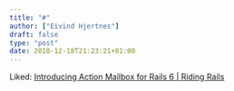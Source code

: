 ```yaml
---
title: "#"
author: ["Eivind Hjertnes"]
draft: false
type: "post"
date: 2018-12-18T21:23:21+01:00
---
```


Liked:
[Introducing
Action Mailbox for Rails 6 | Riding Rails](https://weblog.rubyonrails.org/2018/12/13/introducing-action-mailbox-for-rails-6/)
